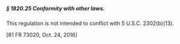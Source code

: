 ##### § 1820.25 Conformity with other laws. #####

This regulation is not intended to conflict with 5 U.S.C. 2302(b)(13).

[81 FR 73020, Oct. 24, 2016]